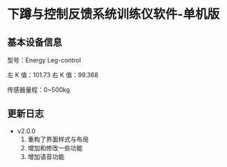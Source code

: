 <!--
 * @Author      : Mr.bin
 * @Date        : 2022-07-27 10:33:00
 * @LastEditTime: 2022-07-28 09:43:31
 * @Description : energy-n14-e13-standalone-squat-control
-->

# 下蹲与控制反馈系统训练仪软件-单机版

## 基本设备信息

型号：Energy Leg-control

左 K 值：101.73
右 K 值：99.368

传感器量程：0~500kg

## 更新日志

- v2.0.0
  1. 重构了界面样式与布局
  2. 增加和修改一些功能
  3. 增加语音功能
